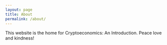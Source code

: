 ```yaml
---
layout: page
title: About
permalink: /about/
---
```


This website is the home for Cryptoeconomics: An Introduction. Peace love and kindness!
